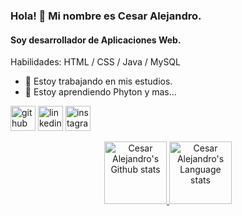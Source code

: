 ### Hola! 🧐 Mi nombre es Cesar Alejandro. 
#### Soy desarrollador de Aplicaciones Web.

Habilidades: HTML / CSS / Java / MySQL

- 🔭 Estoy trabajando en mis estudios. 
- 🌱 Estoy aprendiendo Phyton y mas... 

[<img src='https://cdn.jsdelivr.net/npm/simple-icons@3.0.1/icons/github.svg' alt='github' height='40'>](https://github.com/https://github.com/cesardro)  [<img src='https://cdn.jsdelivr.net/npm/simple-icons@3.0.1/icons/linkedin.svg' alt='linkedin' height='40'>](https://www.linkedin.com/in/https://www.linkedin.com/in/cesardrosolano//)  [<img src='https://cdn.jsdelivr.net/npm/simple-icons@3.0.1/icons/instagram.svg' alt='instagram' height='40'>](https://www.instagram.com/https://www.instagram.com/alejandrosolano98//)  

<div align="center"> 
<a href="https://github.com/anuraghazra/github-readme-stats#gh-dark-mode-only">
<img height=100 src="https://github-readme-stats-git-master-rstaa-rickstaa.vercel.app/api?username=cesardro&show_icons=true&count_private=true&line_height=28&hide_border=1&include_all_commits=true&card_width=450&role=OWNER,COLLABORATOR&exclude_repo=github-readme-stats&theme=darcula&bg_color=000000#gh-dark-mode-only" alt="Cesar Alejandro's Github stats" />
</a>  
<a href="https://github.com/anuraghazra/github-readme-stats#gh-dark-mode-only">
<img height=100 src="https://github-readme-stats-git-master-rstaa-rickstaa.vercel.app/api/top-langs/?username=cesardro&layout=compact&langs_count=10&hide_border=1&role=OWNER,COLLABORATOR&theme=darcula&bg_color=000000#gh-dark-mode-only" alt="Cesar Alejandro's Language stats" />
</div>

